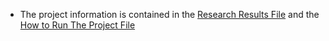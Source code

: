 * The project information is contained in the [Research Results File](https://github.com/iasim/Machine-Learning/blob/master/Research%20Results.pdf) and the [How to Run The Project File](https://github.com/iasim/Machine-Learning/blob/master/How%20to%20Run%20the%20Project.pdf)

